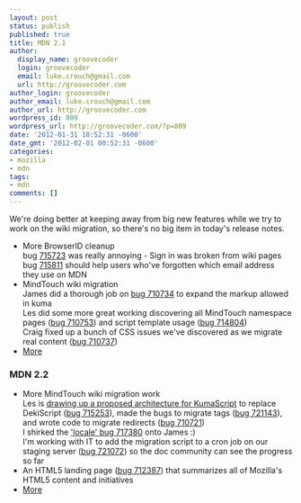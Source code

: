 ```yaml
---
layout: post
status: publish
published: true
title: MDN 2.1
author:
  display_name: groovecoder
  login: groovecoder
  email: luke.crouch@gmail.com
  url: http://groovecoder.com
author_login: groovecoder
author_email: luke.crouch@gmail.com
author_url: http://groovecoder.com
wordpress_id: 809
wordpress_url: http://groovecoder.com/?p=809
date: '2012-01-31 18:52:31 -0600'
date_gmt: '2012-02-01 00:52:31 -0600'
categories:
- mozilla
- mdn
tags:
- mdn
comments: []
---
```

<p>We're doing better at keeping away from big new features while we try to work on the wiki migration, so there's no big item in today's release notes.</p>
<ul>
<li>More BrowserID cleanup<br />
bug <a href="https://bugzilla.mozilla.org/show_bug.cgi?id=715723">715723</a> was really annoying - Sign in was broken from wiki pages<br />
bug <a href="https://bugzilla.mozilla.org/show_bug.cgi?id=715811">715811</a> should help users who've forgotten which email address they use on MDN</li>
<li>MindTouch wiki migration<br />
James did a thorough job on <a href="https://bugzilla.mozilla.org/show_bug.cgi?id=710734">bug 710734</a> to expand the markup allowed in kuma<br />
Les did some more great working discovering all MindTouch namespace pages (<a href="https://bugzilla.mozilla.org/show_bug.cgi?id=710753">bug 710753</a>) and script template usage (<a href="https://bugzilla.mozilla.org/show_bug.cgi?id=714804">bug 714804</a>)<br />
Craig fixed up a bunch of CSS issues we've discovered as we migrate real content (<a href="https://bugzilla.mozilla.org/show_bug.cgi?id=710737">bug 710737</a>)</li>
<li><a href="http://mzl.la/mdn_21">More</a></li>
</ul>
<h3 style="clear: both;">MDN 2.2</h3>
<ul>
<li>More MindTouch wiki migration work<br />
Les is <a href="https://wiki.mozilla.org/MDN/Kuma/Scripting#Proposed_solution_.231">drawing up a proposed architecture for KumaScript</a> to replace DekiScript (<a href="https://bugzilla.mozilla.org/show_bug.cgi?id=715253">bug 715253</a>), made the bugs to migrate tags (<a href="https://bugzilla.mozilla.org/show_bug.cgi?id=721143">bug 721143</a>), and wrote code to migrate redirects (<a href="https://bugzilla.mozilla.org/show_bug.cgi?id=710721">bug 710721</a>)<br />
I shirked the <a href="https://bugzilla.mozilla.org/show_bug.cgi?id=717380">'locale' bug 717380</a> onto James :)<br />
I'm working with IT to add the migration script to a cron job on our staging server (<a href="https://bugzilla.mozilla.org/show_bug.cgi?id=721072">bug 721072</a>) so the doc community can see the progress so far</li>
<li>An HTML5 landing page (<a href="https://bugzilla.mozilla.org/show_bug.cgi?id=712387">bug 712387</a>) that summarizes all of Mozilla's HTML5 content and initiatives</li>
<li><a href="http://mzl.la/mdn_22">More</a></li>
</ul>
